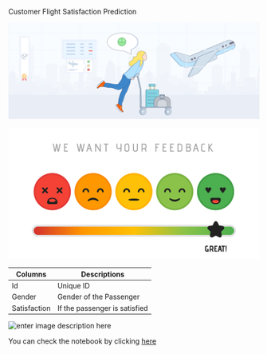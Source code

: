 Customer Flight Satisfaction Prediction 

![enter image description here](https://github.com/Aksh951/Customer-Flight-Satisfaction/blob/main/Airline%20satisfaction%20Image1.png?raw=true)



![enter image description here](https://github.com/Aksh951/Customer-Flight-Satisfaction/blob/main/Image2.png?raw=true)

|Columns|Descriptions  |
|--|--|
| Id |Unique ID  |
| Gender |Gender of the Passenger  |
| Satisfaction |If the passenger is satisfied  |


![enter image description here](https://e3.365dm.com/17/12/2048x1152/skynews-planes-airlines_4183894.jpg)

You can check the notebook by clicking [here](https://github.com/Aksh951/Customer-Flight-Satisfaction/blob/main/Flight%20Passenger%20Satisfaction%20Prediction.ipynb) 
